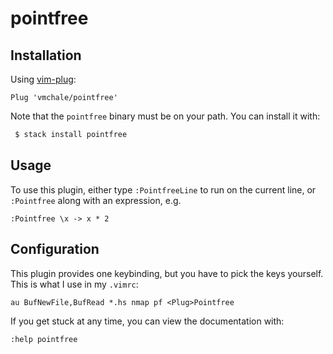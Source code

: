 # pointfree

## Installation

Using [vim-plug](https://github.com/junegunn/vim-plug):

```vimscript
Plug 'vmchale/pointfree'
```

Note that the `pointfree` binary must be on your path. You can install it with:

```bash
 $ stack install pointfree
```

## Usage

To use this plugin, either type `:PointfreeLine` to run on the current line, or
`:Pointfree` along with an expression, e.g.

```vimcsript
:Pointfree \x -> x * 2
```

## Configuration

This plugin provides one keybinding, but you have to pick the keys yourself.
This is what I use in my `.vimrc`:

```vimscript
au BufNewFile,BufRead *.hs nmap pf <Plug>Pointfree
```

If you get stuck at any time, you can view the documentation with:

```vimscript
:help pointfree
```
